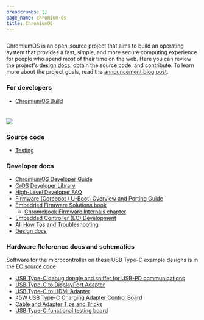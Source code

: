 ```yaml
---
breadcrumbs: []
page_name: chromium-os
title: ChromiumOS
---
```


<div class="two-column-container">
<div class="column">

ChromiumOS is an open-source project that aims to build an operating system
that provides a fast, simple, and more secure computing experience for people
who spend most of their time on the web. Here you can review the project's
[design docs](/chromium-os/chromiumos-design-docs),
obtain the source code, and contribute. To learn more about the project goals,
read the [announcement blog
post](http://googleblog.blogspot.com/2009/11/releasing-chromium-os-open-source.html).


### For developers

*   [ChromiumOS Build](/chromium-os/build)

</div>
<div class="column">

### ![](/chromium-os/comp2_200x146.jpg)

### Source code

*   [Testing](/chromium-os/testing)

### Developer docs

*   [ChromiumOS Developer
            Guide](/chromium-os/developer-library/guides/development/developer-guide)
*   [CrOS Developer Library](/chromium-os/developer-library)
*   [High-Level Developer
            FAQ](/chromium-os/how-tos-and-troubleshooting/developer-faq)
*   [Firmware (Coreboot / U-Boot) Overview and Porting
            Guide](/chromium-os/firmware-porting-guide)
*   [Embedded Firmware Solutions
            book](https://link.springer.com/book/10.1007/978-1-4842-0070-4)
    *   [Chromebook Firmware Internals
                chapter](https://link.springer.com/chapter/10.1007/978-1-4842-0070-4_5)
*   [Embedded Controller (EC)
            Development](https://chromium.googlesource.com/chromiumos/platform/ec/+/HEAD/README.md)
*   [All How Tos and
            Troubleshooting](/chromium-os/how-tos-and-troubleshooting)
*   [Design docs](/chromium-os/chromiumos-design-docs)

### Hardware Reference docs and schematics

Software for the microcontroller on these USB Type-C example designs is in the
[EC source code](https://chromium.googlesource.com/chromiumos/platform/ec/+/HEAD/README.md)

*   [USB Type-C debug dongle and sniffer for USB-PD
            communications](/chromium-os/twinkie)
*   [USB Type-C to DisplayPort Adapter](/chromium-os/dingdong)
*   [USB Type-C to HDMI Adapter](/chromium-os/hoho)
*   [45W USB Type-C Charging Adapter Control
            Board](/chromium-os/minimuffin)
*   [Cable and Adapter Tips and
            Tricks](/chromium-os/cable-and-adapter-tips-and-tricks)
*   [USB Type-C functional testing board](/chromium-os/plankton)

</div>
</div>
